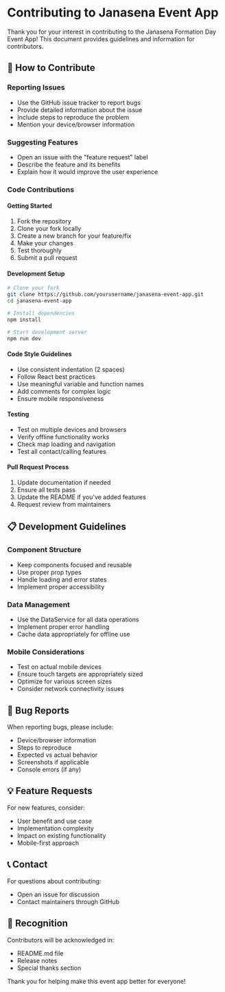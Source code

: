 # Contributing to Janasena Event App

Thank you for your interest in contributing to the Janasena Formation Day Event App! This document provides guidelines and information for contributors.

## 🤝 How to Contribute

### Reporting Issues
- Use the GitHub issue tracker to report bugs
- Provide detailed information about the issue
- Include steps to reproduce the problem
- Mention your device/browser information

### Suggesting Features
- Open an issue with the "feature request" label
- Describe the feature and its benefits
- Explain how it would improve the user experience

### Code Contributions

#### Getting Started
1. Fork the repository
2. Clone your fork locally
3. Create a new branch for your feature/fix
4. Make your changes
5. Test thoroughly
6. Submit a pull request

#### Development Setup
```bash
# Clone your fork
git clone https://github.com/yourusername/janasena-event-app.git
cd janasena-event-app

# Install dependencies
npm install

# Start development server
npm run dev
```

#### Code Style Guidelines
- Use consistent indentation (2 spaces)
- Follow React best practices
- Use meaningful variable and function names
- Add comments for complex logic
- Ensure mobile responsiveness

#### Testing
- Test on multiple devices and browsers
- Verify offline functionality works
- Check map loading and navigation
- Test all contact/calling features

#### Pull Request Process
1. Update documentation if needed
2. Ensure all tests pass
3. Update the README if you've added features
4. Request review from maintainers

## 📋 Development Guidelines

### Component Structure
- Keep components focused and reusable
- Use proper prop types
- Handle loading and error states
- Implement proper accessibility

### Data Management
- Use the DataService for all data operations
- Implement proper error handling
- Cache data appropriately for offline use

### Mobile Considerations
- Test on actual mobile devices
- Ensure touch targets are appropriately sized
- Optimize for various screen sizes
- Consider network connectivity issues

## 🐛 Bug Reports

When reporting bugs, please include:
- Device/browser information
- Steps to reproduce
- Expected vs actual behavior
- Screenshots if applicable
- Console errors (if any)

## 💡 Feature Requests

For new features, consider:
- User benefit and use case
- Implementation complexity
- Impact on existing functionality
- Mobile-first approach

## 📞 Contact

For questions about contributing:
- Open an issue for discussion
- Contact maintainers through GitHub

## 🙏 Recognition

Contributors will be acknowledged in:
- README.md file
- Release notes
- Special thanks section

Thank you for helping make this event app better for everyone!